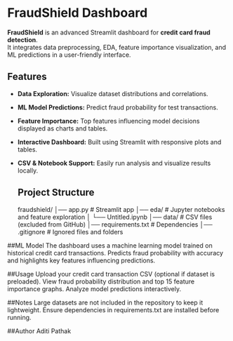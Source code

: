 # FraudShield Dashboard

**FraudShield** is an advanced Streamlit dashboard for **credit card fraud detection**.  
It integrates data preprocessing, EDA, feature importance visualization, and ML predictions in a user-friendly interface.


## Features

- **Data Exploration:** Visualize dataset distributions and correlations.  
- **ML Model Predictions:** Predict fraud probability for test transactions.  
- **Feature Importance:** Top features influencing model decisions displayed as charts and tables.  
- **Interactive Dashboard:** Built using Streamlit with responsive plots and tables.  
- **CSV & Notebook Support:** Easily run analysis and visualize results locally.

  ## Project Structure
  fraudshield/
│── app.py # Streamlit app
│── eda/ # Jupyter notebooks and feature exploration
│ └── Untitled.ipynb
│── data/ # CSV files (excluded from GitHub)
│── requirements.txt # Dependencies
│── .gitignore # Ignored files and folders

##ML Model
The dashboard uses a machine learning model trained on historical credit card transactions.
Predicts fraud probability with accuracy and highlights key features influencing predictions.

##Usage
Upload your credit card transaction CSV (optional if dataset is preloaded).
View fraud probability distribution and top 15 feature importance graphs.
Analyze model predictions interactively.

##Notes
Large datasets are not included in the repository to keep it lightweight.
Ensure dependencies in requirements.txt are installed before running.

##Author
Aditi Pathak
